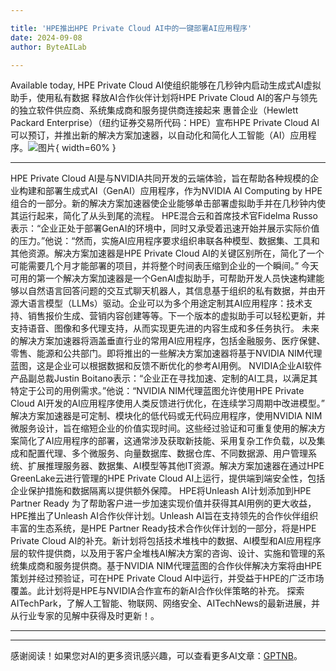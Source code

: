 ```yaml
---

title: 'HPE推出HPE Private Cloud AI中的一键部署AI应用程序'
date: 2024-09-08
author: ByteAILab

---
```


Available today, HPE Private Cloud AI使组织能够在几秒钟内启动生成式AI虚拟助手，使用私有数据
释放AI合作伙伴计划将HPE Private Cloud AI的客户与领先的独立软件供应商、系统集成商和服务提供商连接起来
惠普企业（Hewlett Packard Enterprise）（纽约证券交易所代码：HPE）宣布HPE Private Cloud AI可以预订，并推出新的解决方案加速器，以自动化和简化人工智能（AI）应用程序。![图片](https://ai-techpark.com/wp-content/uploads/2024/09/HPE-Introduces-960x540.jpg){ width=60% }

---
HPE Private Cloud AI是与NVIDIA共同开发的云端体验，旨在帮助各种规模的企业构建和部署生成式AI（GenAI）应用程序，作为NVIDIA AI Computing by HPE组合的一部分。新的解决方案加速器使企业能够单击部署虚拟助手并在几秒钟内使其运行起来，简化了从头到尾的流程。
HPE混合云和首席技术官Fidelma Russo表示：“企业正处于部署GenAI的环境中，同时又承受着迅速开始并展示实际价值的压力。”他说：“然而，实施AI应用程序要求组织串联各种模型、数据集、工具和其他资源。解决方案加速器是HPE Private Cloud AI的关键区别所在，简化了一个可能需要几个月才能部署的项目，并将整个时间表压缩到企业的一个瞬间。”
今天可用的第一个解决方案加速器是一个GenAI虚拟助手，可帮助开发人员快速构建能够以自然语言回答问题的交互式聊天机器人，其信息基于组织的私有数据，并由开源大语言模型（LLMs）驱动。企业可以为多个用途定制其AI应用程序：技术支持、销售报价生成、营销内容创建等等。下一个版本的虚拟助手可以轻松更新，并支持语音、图像和多代理支持，从而实现更先进的内容生成和多任务执行。
未来的解决方案加速器将涵盖垂直行业的常用AI应用程序，包括金融服务、医疗保健、零售、能源和公共部门。即将推出的一些解决方案加速器将基于NVIDIA NIM代理蓝图，这是企业可以根据数据和反馈不断优化的参考AI用例。
NVIDIA企业AI软件产品副总裁Justin Boitano表示：“企业正在寻找加速、定制的AI工具，以满足其特定于公司的用例需求。”他说：“NVIDIA NIM代理蓝图允许使用HPE Private Cloud AI开发的AI应用程序使用人类反馈进行优化，在连续学习周期中改进模型。”
解决方案加速器是可定制、模块化的低代码或无代码应用程序，使用NVIDIA NIM微服务设计，旨在缩短企业的价值实现时间。这些经过验证和可重复使用的解决方案简化了AI应用程序的部署，这通常涉及获取新技能、采用复杂工作负载，以及集成和配置代理、多个微服务、向量数据库、数据仓库、不同数据源、用户管理系统、扩展推理服务器、数据集、AI模型等其他IT资源。解决方案加速器在通过HPE GreenLake云进行管理的HPE Private Cloud AI上运行，提供端到端安全性，包括企业保护措施和数据隔离以提供额外保障。
HPE将Unleash AI计划添加到HPE Partner Ready
为了帮助客户进一步加速实现价值并获得其AI用例的更大收益，HPE推出了Unleash AI合作伙伴计划。Unleash AI旨在支持领先的合作伙伴组织丰富的生态系统，是HPE Partner Ready技术合作伙伴计划的一部分，将是HPE Private Cloud AI的补充。新计划将包括技术堆栈中的数据、AI模型和AI应用程序层的软件提供商，以及用于客户全堆栈AI解决方案的咨询、设计、实施和管理的系统集成商和服务提供商。基于NVIDIA NIM代理蓝图的合作伙伴解决方案将由HPE策划并经过预验证，可在HPE Private Cloud AI中运行，并受益于HPE的广泛市场覆盖。此计划将是HPE与NVIDIA合作宣布的新AI合作伙伴策略的补充。
探索AITechPark，了解人工智能、物联网、网络安全、AITechNews的最新进展，并从行业专家的见解中获得及时更新！。

---
---
感谢阅读！如果您对AI的更多资讯感兴趣，可以查看更多AI文章：[GPTNB](https://gptnb.com)。